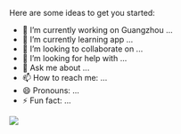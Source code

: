 
Here are some ideas to get you started:

- 🔭 I’m currently working on Guangzhou ...
- 🌱 I’m currently learning app ...
- 👯 I’m looking to collaborate on ...
- 🤔 I’m looking for help with ...
- 💬 Ask me about ...
- 📫 How to reach me: ...
- 😄 Pronouns: ...
- ⚡ Fun fact: ...

![](https://github-readme-stats.vercel.app/api?username=AndreHu88)
